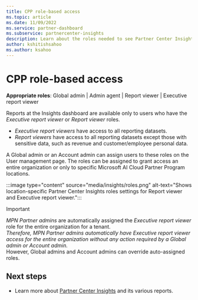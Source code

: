 ```yaml
---
title: CPP role-based access
ms.topic: article
ms.date: 11/09/2022
ms.service: partner-dashboard
ms.subservice: partnercenter-insights
description: Learn about the roles needed to see Partner Center Insights reports, including the Executive report viewer and Report viewer roles.
author: kshitishsahoo
ms.author: ksahoo
---
```


# CPP role-based access

**Appropriate roles**: Global admin | Admin agent | Report viewer | Executive report viewer

Reports at the Insights dashboard are available only to users who have the *Executive report viewer* or *Report viewer* roles.

* *Executive report viewers* have access to all reporting datasets.
* *Report viewers* have access to all reporting datasets except those with sensitive data, such as revenue and customer/employee personal data.

A Global admin or an Account admin can assign users to these roles on the User management page. The roles can be assigned to grant access an entire organization or only to specific Microsoft AI Cloud Partner Program locations.

:::image type="content" source="media/insights/roles.png" alt-text="Shows location-specific Partner Center Insights roles settings for Report viewer and Executive report viewer.":::

> [!IMPORTANT]
> *MPN Partner admins* are automatically assigned the *Executive report viewer* role for the entire organization for a tenant. <br> *Therefore, MPN Partner admins  automatically have Executive report viewer access for the entire organization without any action required by a Global admin or Account admin.* <br> However, Global admins and Account admins can override auto-assigned roles.

## Next steps

* Learn more about [Partner Center Insights](partner-center-insights.md) and its various reports.

